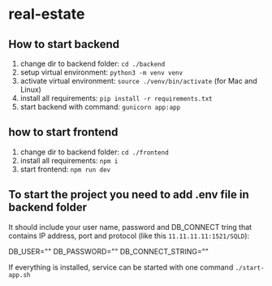 # real-estate

## How to start backend

1. change dir to backend folder: `cd ./backend`
2. setup virtual environment: `python3 -m venv venv`
3. activate virtual environment: `source ./venv/bin/activate` (for Mac and Linux)
4. install all requirements: `pip install -r requirements.txt`
5. start backend with command: `gunicorn app:app`

## how to start frontend

1. change dir to backend folder: `cd ./frontend`
2. install all requirements: `npm i`
3. start frontend: `npm run dev`

## To start the project you need to add .env file in **backend** folder

It should include your user name, password and DB_CONNECT tring that contains IP address, port and protocol (like this `11.11.11.11:1521/SQLD`):

DB_USER=""
DB_PASSWORD=""
DB_CONNECT_STRING=""

If everything is installed, service can be started with one command `./start-app.sh`
